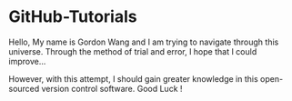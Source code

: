# GitHub-Tutorials
Hello,
My name is Gordon Wang and I am trying to navigate through this universe.
Through the method of trial and error, I hope that I could improve...

However, with this attempt, I should gain greater knowledge in this open-sourced version control software.
Good Luck !
